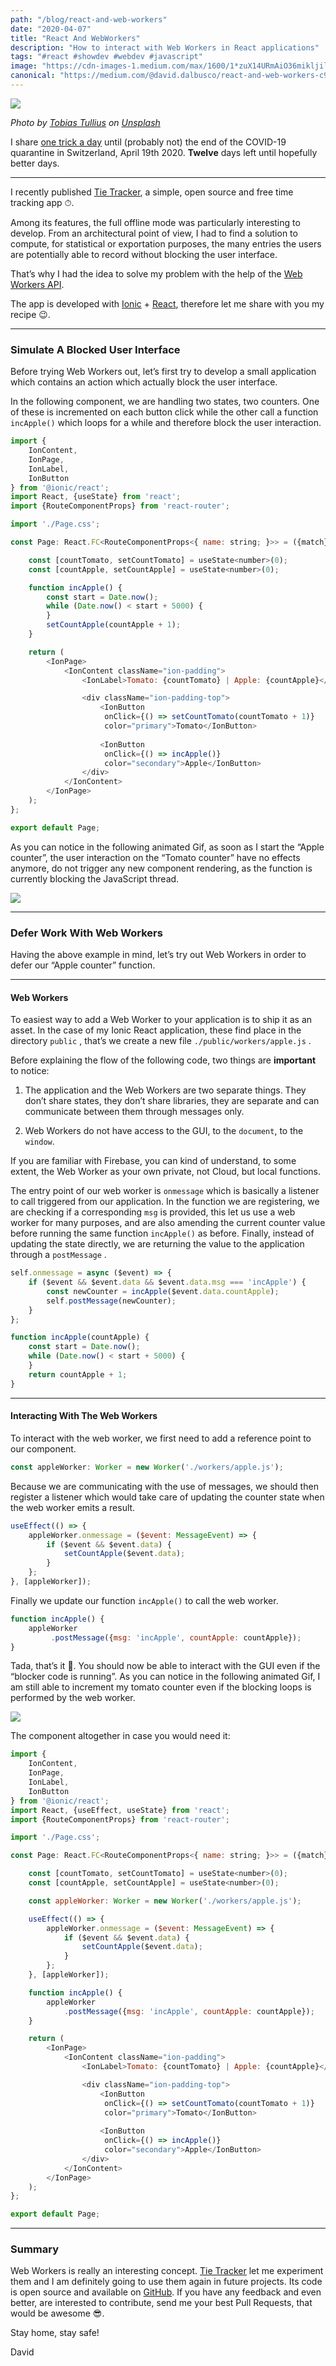 ```yaml
---
path: "/blog/react-and-web-workers"
date: "2020-04-07"
title: "React And WebWorkers"
description: "How to interact with Web Workers in React applications"
tags: "#react #showdev #webdev #javascript"
image: "https://cdn-images-1.medium.com/max/1600/1*zuX14URmAiO36mikljilOg.png"
canonical: "https://medium.com/@david.dalbusco/react-and-web-workers-c9b60b4b6ae8"
---
```


![](https://cdn-images-1.medium.com/max/1600/1*zuX14URmAiO36mikljilOg.png)

*Photo by [Tobias Tullius](https://unsplash.com/@tobiastu?utm_source=unsplash&utm_medium=referral&utm_content=creditCopyText) on [Unsplash](https://unsplash.com/s/photos/free?utm_source=unsplash&utm_medium=referral&utm_content=creditCopyText)*

I share [one trick a day](https://daviddalbusco.com/blog/how-to-call-the-service-worker-from-the-web-app-context) until (probably not) the end of the COVID-19 quarantine in Switzerland, April 19th 2020. **Twelve** days left until hopefully better days.

*****

I recently published [Tie Tracker](https://tietracker.app.link), a simple, open source and free time tracking app ⏱.

Among its features, the full offline mode was particularly interesting to develop. From an architectural point of view, I had to find a solution to compute, for statistical or exportation purposes, the many entries the users are potentially able to record without blocking the user interface.

That’s why I had the idea to solve my problem with the help of the [Web Workers API](https://developer.mozilla.org/en-US/docs/Web/API/Web_Workers_API/Using_web_workers).

The app is developed with [Ionic](https://ionicframework.com) + [React](https://reactjs.org), therefore let me share with you my recipe 😉.

*****

### Simulate A Blocked User Interface

Before trying Web Workers out, let’s first try to develop a small application which contains an action which actually block the user interface.

In the following component, we are handling two states, two counters. One of these is incremented on each button click while the other call a function `incApple()` which loops for a while and therefore block the user interaction.

```javascript
import {
    IonContent,
    IonPage,
    IonLabel,
    IonButton
} from '@ionic/react';
import React, {useState} from 'react';
import {RouteComponentProps} from 'react-router';

import './Page.css';

const Page: React.FC<RouteComponentProps<{ name: string; }>> = ({match}) => {

    const [countTomato, setCountTomato] = useState<number>(0);
    const [countApple, setCountApple] = useState<number>(0);

    function incApple() {
        const start = Date.now();
        while (Date.now() < start + 5000) {
        }
        setCountApple(countApple + 1);
    }

    return (
        <IonPage>
            <IonContent className="ion-padding">
                <IonLabel>Tomato: {countTomato} | Apple: {countApple}</IonLabel>

                <div className="ion-padding-top">
                    <IonButton 
                     onClick={() => setCountTomato(countTomato + 1)}
                     color="primary">Tomato</IonButton>
                    
                    <IonButton 
                     onClick={() => incApple()} 
                     color="secondary">Apple</IonButton>
                </div>
            </IonContent>
        </IonPage>
    );
};

export default Page;
```

As you can notice in the following animated Gif, as soon as I start the “Apple counter”, the user interaction on the “Tomato counter” have no effects anymore, do not trigger any new component rendering, as the function is currently blocking the JavaScript thread.

![](https://cdn-images-1.medium.com/max/1600/1*UFSpBIR1gR1etkBkLdXRaA.gif)

*****

### Defer Work With Web Workers

Having the above example in mind, let’s try out Web Workers in order to defer our “Apple counter” function.

*****

#### Web Workers

To easiest way to add a Web Worker to your application is to ship it as an asset. In the case of my Ionic React application, these find place in the directory `public` , that’s we create a new file `./public/workers/apple.js` .

Before explaining the flow of the following code, two things are **important** to notice:

1. The application and the Web Workers are two separate things. They don’t share states, they don’t share libraries, they are separate and can communicate between them through messages only.

2. Web Workers do not have access to the GUI, to the `document`, to the `window`.

If you are familiar with Firebase, you can kind of understand, to some extent, the Web Worker as your own private, not Cloud, but local functions.

The entry point of our web worker is `onmessage` which is basically a listener to call triggered from our application. In the function we are registering, we are checking if a corresponding `msg` is provided, this let us use a web worker for many purposes, and are also amending the current counter value before running the same function `incApple()` as before. Finally, instead of updating the state directly, we are returning the value to the application through a `postMessage` .

```javascript
self.onmessage = async ($event) => {
    if ($event && $event.data && $event.data.msg === 'incApple') {
        const newCounter = incApple($event.data.countApple);
        self.postMessage(newCounter);
    }
};

function incApple(countApple) {
    const start = Date.now();
    while (Date.now() < start + 5000) {
    }
    return countApple + 1;
}
```

*****

#### Interacting With The Web Workers

To interact with the web worker, we first need to add a reference point to our component.

```javascript
const appleWorker: Worker = new Worker('./workers/apple.js');
```

Because we are communicating with the use of messages, we should then register a listener which would take care of updating the counter state when the web worker emits a result.

```javascript
useEffect(() => {
    appleWorker.onmessage = ($event: MessageEvent) => {
        if ($event && $event.data) {
            setCountApple($event.data);
        }
    };
}, [appleWorker]);
```

Finally we update our function `incApple()` to call the web worker.

```javascript
function incApple() {
    appleWorker
         .postMessage({msg: 'incApple', countApple: countApple});
}
```

Tada, that’s it 🎉. You should now be able to interact with the GUI even if the “blocker code is running”. As you can notice in the following animated Gif, I am still able to increment my tomato counter even if the blocking loops is performed by the web worker.

![](https://cdn-images-1.medium.com/max/1600/1*ckzRpU3hVOmPyHw-of1u2w.gif)

The component altogether in case you would need it:

```javascript
import {
    IonContent,
    IonPage,
    IonLabel,
    IonButton
} from '@ionic/react';
import React, {useEffect, useState} from 'react';
import {RouteComponentProps} from 'react-router';

import './Page.css';

const Page: React.FC<RouteComponentProps<{ name: string; }>> = ({match}) => {

    const [countTomato, setCountTomato] = useState<number>(0);
    const [countApple, setCountApple] = useState<number>(0);

    const appleWorker: Worker = new Worker('./workers/apple.js');

    useEffect(() => {
        appleWorker.onmessage = ($event: MessageEvent) => {
            if ($event && $event.data) {
                setCountApple($event.data);
            }
        };
    }, [appleWorker]);

    function incApple() {
        appleWorker
            .postMessage({msg: 'incApple', countApple: countApple});
    }

    return (
        <IonPage>
            <IonContent className="ion-padding">
                <IonLabel>Tomato: {countTomato} | Apple: {countApple}</IonLabel>

                <div className="ion-padding-top">
                    <IonButton 
                     onClick={() => setCountTomato(countTomato + 1)}
                     color="primary">Tomato</IonButton>
                    
                    <IonButton 
                     onClick={() => incApple()} 
                     color="secondary">Apple</IonButton>
                </div>
            </IonContent>
        </IonPage>
    );
};

export default Page;
```

*****

### Summary

Web Workers is really an interesting concept. [Tie Tracker](https://tietracker.app.link) let me experiment them and I am definitely going to use them again in future projects. Its code is open source and available on [GitHub](https://github.com/peterpeterparker/tietracker). If you have any feedback and even better, are interested to contribute, send me your best Pull Requests, that would be awesome 😎.

Stay home, stay safe!

David
